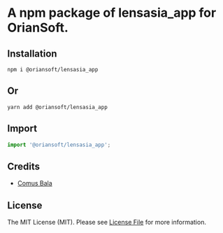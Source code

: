 # A npm package of lensasia_app for OrianSoft.

## Installation

```npm
npm i @oriansoft/lensasia_app
```

## Or

```yarn
yarn add @oriansoft/lensasia_app
```

## Import

```js
import '@oriansoft/lensasia_app';
```

## Credits

-   [Comus Bala](https://github.com/comusbala96)

## License

The MIT License (MIT). Please see [License File](LICENSE.md) for more information.
